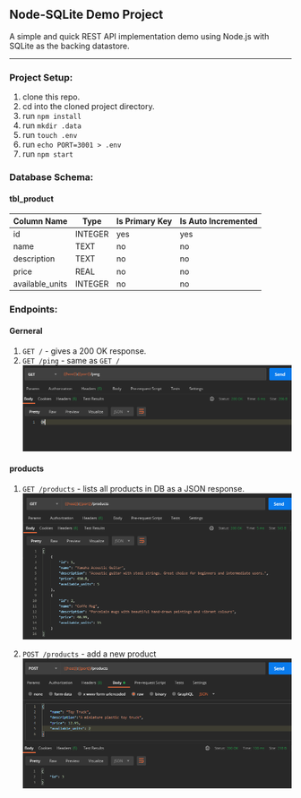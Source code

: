 ## Node-SQLite Demo Project

A simple and quick REST API implementation demo using Node.js with SQLite as the backing datastore.

---

### Project Setup:

1. clone this repo.
2. cd into the cloned project directory.
3. run `npm install`
4. run `mkdir .data`
5. run `touch .env`
6. run `echo PORT=3001 > .env`
7. run `npm start`

### Database Schema:

#### tbl_product

| Column Name     | Type    | Is Primary Key | Is Auto Incremented |
| --------------- | ------- | -------------- | ------------------- |
| id              | INTEGER | yes            | yes                 |
| name            | TEXT    | no             | no                  |
| description     | TEXT    | no             | no                  |
| price           | REAL    | no             | no                  |
| available_units | INTEGER | no             | no                  |

### Endpoints:

#### Gerneral

1. `GET /` - gives a 200 OK response.
2. `GET /ping` - same as `GET /`
   ![Postman GET /ping](./readmeAssets/postmanImages/GET-ping.png)

#### products

1. `GET /products` - lists all products in DB as a JSON response.
   ![Postman GET /products](./readmeAssets/postmanImages/GET-products.png)

2. `POST /products` - add a new product
   ![Postman POST /products](./readmeAssets/postmanImages/POST-products.png)
